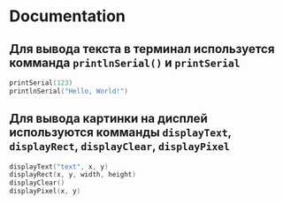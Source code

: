 # Documentation
## Для вывода текста в терминал используется комманда ```printlnSerial()``` и ```printSerial```

```swift
printSerial(123)
printlnSerial("Hello, World!")
```
## Для вывода картинки на дисплей используются комманды ```displayText```, ```displayRect```, ```displayClear```, ```displayPixel```
```swift
displayText("text", x, y)
displayRect(x, y, width, height)
displayClear()
displayPixel(x, y)
```
